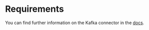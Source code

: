 # Requirements
<!-- to be updated -->
You can find further information on the Kafka connector in the [docs](https://docs.open-metadata.org/connectors/database/deltalake).